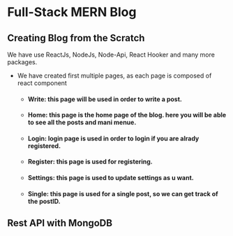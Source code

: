 # Full-Stack MERN Blog
## Creating Blog from the Scratch
 We have use ReactJs, NodeJs, Node-Api, React Hooker and many more packages.
 - We have created first multiple pages, as each page is composed of react component
	- #### Write: this page will be used in order to write a post.
	- #### Home: this page is the home page of the blog. here you will be able to see all the posts and mani menue.
	- #### Login: login page is used in order to login if you are alrady registered.
	- #### Register: this page is used for registering.
	- #### Settings: this page is used to update settings as u want.
	- #### Single: this page is used for a single post, so we can get track of the postID.

## Rest API with MongoDB